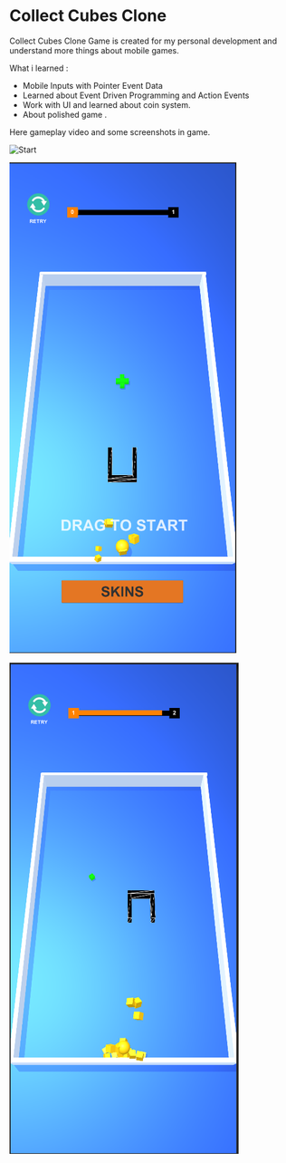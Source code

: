 # Collect Cubes Clone
Collect Cubes Clone Game is created for my personal development and understand more things about mobile games.

What i learned : 

- Mobile Inputs with Pointer Event Data
- Learned about Event Driven Programming and Action Events
- Work with UI and learned about coin system.
- About polished game .


Here gameplay video and some screenshots in game.

![Start](/Images/GamePlayGif.gif)


![Start](/Images/GameStartScreen.PNG)


![Start](/Images/InGameScreen.PNG)
